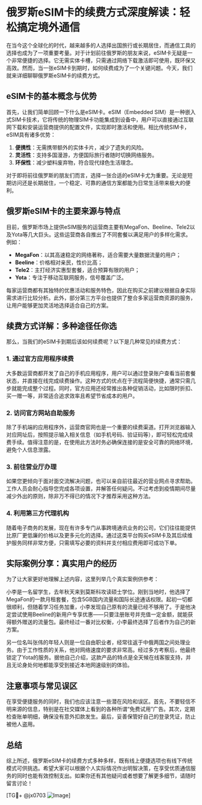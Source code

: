 # 俄罗斯eSIM卡的续费方式深度解读：轻松搞定境外通信

在当今这个全球化的时代，越来越多的人选择出国旅行或长期居住，而通信工具的选择也成为了一项重要考量。对于计划前往俄罗斯的朋友来说，eSIM卡无疑是一个非常便捷的选择。它无需实体卡槽，只需通过网络下载激活即可使用，既环保又高效。然而，当一张eSIM卡到期时，如何续费成为了一个关键问题。今天，我们就来详细聊聊俄罗斯eSIM卡的续费方式。

## eSIM卡的基本概念与优势

首先，让我们简单回顾一下什么是eSIM卡。eSIM（Embedded SIM）是一种嵌入式SIM卡技术，它将传统的物理SIM卡功能集成到设备中，用户可以直接通过互联网下载和安装运营商提供的配置文件，实现即时激活和使用。相比传统SIM卡，eSIM具有诸多优势：

1. **便携性**：无需携带额外的实体卡片，减少了遗失的风险。
2. **灵活性**：支持多国漫游，方便国际旅行者随时切换网络服务。
3. **环保性**：减少塑料废弃物，符合现代绿色生活理念。

对于即将前往俄罗斯的朋友们而言，选择一张合适的eSIM卡尤为重要。无论是短期访问还是长期居住，一个稳定、可靠的通信方案都能为日常生活带来极大的便利。

## 俄罗斯eSIM卡的主要来源与特点

目前，俄罗斯市场上提供eSIM服务的运营商主要有MegaFon、Beeline、Tele2以及Yota等几大巨头。这些运营商各自推出了不同套餐以满足用户的多样化需求。例如：

- **MegaFon**：以其高速稳定的网络著称，适合需要大量数据流量的用户；
- **Beeline**：价格相对亲民，性价比高；
- **Tele2**：主打经济实惠型套餐，适合预算有限的用户；
- **Yota**：专注于移动互联网服务，信号覆盖广泛。

每家运营商都有其独特的优惠活动和服务特色，因此在购买之前建议根据自身实际需求进行比较分析。此外，部分第三方平台也提供了整合多家运营商资源的服务，让用户能够更加灵活地选择适合自己的方案。

## 续费方式详解：多种途径任你选

那么，当我们的eSIM卡到期后该如何续费呢？以下是几种常见的续费方式：

### 1. 通过官方应用程序续费

大多数运营商都开发了自己的手机应用程序，用户可以通过登录账户查看当前套餐状态，并直接在线完成续费操作。这种方式的优点在于流程简便快捷，通常只需几步就能完成整个过程。同时，官方应用还经常推出各种促销活动，比如限时折扣、买一赠一等，非常适合追求效率且希望节省成本的用户。

### 2. 访问官方网站自助服务

除了手机端的应用程序外，运营商官网也是一个重要的续费渠道。打开浏览器输入对应网址后，按照提示输入相关信息（如手机号码、验证码等），即可轻松完成续费手续。值得注意的是，在使用此方法时务必确保连接的是安全可靠的网络环境，避免个人信息泄露。

### 3. 前往营业厅办理

如果您更倾向于面对面交流解决问题，也可以亲自前往最近的营业网点寻求帮助。工作人员会耐心指导您完成各项设置，并解答任何疑问。不过考虑到疫情期间尽量减少外出的原则，除非万不得已的情况下才推荐采用这种方法。

### 4. 利用第三方代理机构

随着电子商务的发展，现在有许多专门从事跨境通讯业务的公司，它们往往能提供比原厂更低廉的价格以及更多元化的选择。通过这类平台购买eSIM卡及其后续维护服务同样非常方便，只需填写必要的资料并支付相应费用即可成功下单。

## 实际案例分享：真实用户的经历

为了让大家更好地理解上述内容，这里列举几个真实案例供参考：

小李是一名留学生，去年秋天来到莫斯科攻读硕士学位。刚到当地时，他选择了MegaFon的一款月租套餐，包含5GB国内流量和国际长途通话权限。起初一切都很顺利，但随着学习任务加重，小李发现自己原有的流量已经不够用了。于是他决定尝试使用Beeline的新用户专享优惠——只要注册账号并充值一定金额，就能获得额外赠送的流量包。最终经过一番对比权衡，小李最终选择了后者作为自己的新方案。

另一位名叫张伟的年轻人则是一位自由职业者，经常往返于中俄两国之间处理业务。由于工作性质的关系，他对网络速度的要求非常高。经过多方考察后，他最终锁定了Yota的服务。据他自己介绍，这款产品的特点是全天候在线客服支持，并且无论身处何地都能享受到接近本地网速级别的体验。

## 注意事项与常见误区

在享受便捷服务的同时，我们也应该注意一些潜在风险和误区。首先，不要轻信不明来源的信息，特别是在社交媒体上看到的各种所谓“免费试用”广告。其次，定期检查账单明细，确保没有意外扣款发生。最后，妥善保管好自己的登录凭证，防止被他人盗用。

## 总结

综上所述，俄罗斯eSIM卡的续费方式多种多样，既有线上便捷选项也有线下传统模式可供挑选。希望大家可以根据个人实际情况作出明智决策，在享受优质通信服务的同时也能有效控制支出。如果你还有其他疑问或者想要了解更多细节，请随时留言讨论！

[TG💪+ @jx0703 ![Image](https://github.com/user-attachments/assets/dbca1d08-cadb-493c-b0ec-ad6f7a83f270)]